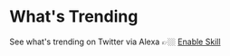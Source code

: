 # What's Trending

See what's trending on Twitter via Alexa 👉🏼 [Enable Skill](https://www.amazon.co.uk/Pav-Sidhu-Whats-Trending/dp/B074N7FWZS)
